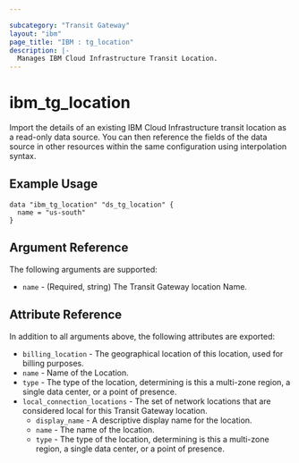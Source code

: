 ```yaml
---

subcategory: "Transit Gateway"
layout: "ibm"
page_title: "IBM : tg_location"
description: |-
  Manages IBM Cloud Infrastructure Transit Location.
---
```


# ibm\_tg_location

Import the details of an existing IBM Cloud Infrastructure transit location as a read-only data source. You can then reference the fields of the data source in other resources within the same configuration using interpolation syntax.


## Example Usage

```hcl
data "ibm_tg_location" "ds_tg_location" {
  name = "us-south"
}
```

## Argument Reference

The following arguments are supported:

* `name` - (Required, string) The Transit Gateway location Name.


## Attribute Reference

In addition to all arguments above, the following attributes are exported:

* `billing_location` - The geographical location of this location, used for billing purposes.
* `name` - Name of the Location.
* `type` - The type of the location, determining is this a multi-zone region, a single data center, or a point of presence.
* `local_connection_locations` - The set of network locations that are considered local for this Transit Gateway location.
   * `display_name` - A descriptive display name for the location.
   * `name` - The name of the location.
   * `type` - The type of the location, determining is this a multi-zone region, a single data center, or a point of presence.


